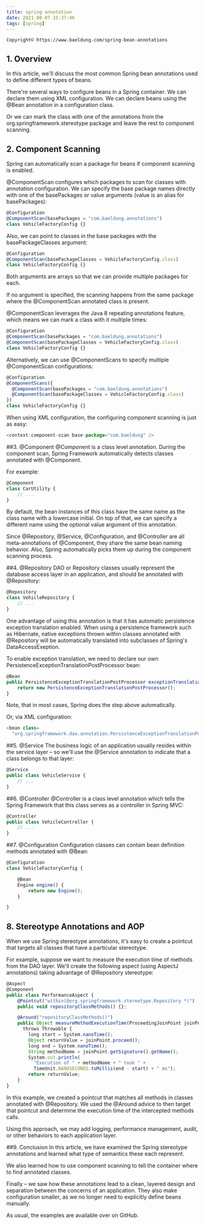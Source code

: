 ```yaml
---
title: spring annotation
date: 2021-08-07 15:37:46
tags: [spring]
---
```

`Copyright© https://www.baeldung.com/spring-bean-annotations`

## 1. Overview
   In this article, we'll discuss the most common Spring bean annotations used to define different types of beans.

There're several ways to configure beans in a Spring container. We can declare them using XML configuration. We can declare beans using the @Bean annotation in a configuration class.

Or we can mark the class with one of the annotations from the org.springframework.stereotype package and leave the rest to component scanning.

## 2. Component Scanning
   Spring can automatically scan a package for beans if component scanning is enabled.

@ComponentScan configures which packages to scan for classes with annotation configuration. We can specify the base package names directly with one of the basePackages or value arguments (value is an alias for basePackages):

```javascript
@Configuration
@ComponentScan(basePackages = "com.baeldung.annotations")
class VehicleFactoryConfig {}
```
Also, we can point to classes in the base packages with the basePackageClasses argument:

```javascript
@Configuration
@ComponentScan(basePackageClasses = VehicleFactoryConfig.class)
class VehicleFactoryConfig {}
```
Both arguments are arrays so that we can provide multiple packages for each.

If no argument is specified, the scanning happens from the same package where the @ComponentScan annotated class is present.

@ComponentScan leverages the Java 8 repeating annotations feature, which means we can mark a class with it multiple times:
```javascript
@Configuration
@ComponentScan(basePackages = "com.baeldung.annotations")
@ComponentScan(basePackageClasses = VehicleFactoryConfig.class)
class VehicleFactoryConfig {}
```
Alternatively, we can use @ComponentScans to specify multiple @ComponentScan configurations:
```javascript
@Configuration
@ComponentScans({ 
  @ComponentScan(basePackages = "com.baeldung.annotations")
  @ComponentScan(basePackageClasses = VehicleFactoryConfig.class)
})
class VehicleFactoryConfig {}
```
When using XML configuration, the configuring component scanning is just as easy:
```javascript
<context:component-scan base-package="com.baeldung" />
```
##3. @Component
   @Component is a class level annotation. During the component scan, Spring Framework automatically detects classes annotated with @Component.

For example:
```javascript
@Component
class CarUtility {
    // ...
}
```
By default, the bean instances of this class have the same name as the class name with a lowercase initial. On top of that, we can specify a different name using the optional value argument of this annotation.

Since @Repository, @Service, @Configuration, and @Controller are all meta-annotations of @Component, they share the same bean naming behavior. Also, Spring automatically picks them up during the component scanning process.

##4. @Repository
   DAO or Repository classes usually represent the database access layer in an application, and should be annotated with @Repository:
```javascript
@Repository
class VehicleRepository {
    // ...
}
```
One advantage of using this annotation is that it has automatic persistence exception translation enabled. When using a persistence framework such as Hibernate, native exceptions thrown within classes annotated with @Repository will be automatically translated into subclasses of Spring's DataAccessExeption.

To enable exception translation, we need to declare our own PersistenceExceptionTranslationPostProcessor bean:
```javascript
@Bean
public PersistenceExceptionTranslationPostProcessor exceptionTranslation() {
    return new PersistenceExceptionTranslationPostProcessor();
}
```
Note, that in most cases, Spring does the step above automatically.

Or, via XML configuration:
```javascript
<bean class=
  "org.springframework.dao.annotation.PersistenceExceptionTranslationPostProcessor"/>
```
##5. @Service
   The business logic of an application usually resides within the service layer – so we'll use the @Service annotation to indicate that a class belongs to that layer:
```javascript
@Service
public class VehicleService {
    // ...    
}
```
##6. @Controller
   @Controller is a class level annotation which tells the Spring Framework that this class serves as a controller in Spring MVC:
```javascript
@Controller
public class VehicleController {
    // ...
}
```
##7. @Configuration
   Configuration classes can contain bean definition methods annotated with @Bean:
```javascript
@Configuration
class VehicleFactoryConfig {

    @Bean
    Engine engine() {
        return new Engine();
    }

}
```
## 8. Stereotype Annotations and AOP
   When we use Spring stereotype annotations, it's easy to create a pointcut that targets all classes that have a particular stereotype.

For example, suppose we want to measure the execution time of methods from the DAO layer. We'll create the following aspect (using AspectJ annotations) taking advantage of @Repository stereotype:
```javascript
@Aspect
@Component
public class PerformanceAspect {
    @Pointcut("within(@org.springframework.stereotype.Repository *)")
    public void repositoryClassMethods() {};

    @Around("repositoryClassMethods()")
    public Object measureMethodExecutionTime(ProceedingJoinPoint joinPoint) 
      throws Throwable {
        long start = System.nanoTime();
        Object returnValue = joinPoint.proceed();
        long end = System.nanoTime();
        String methodName = joinPoint.getSignature().getName();
        System.out.println(
          "Execution of " + methodName + " took " + 
          TimeUnit.NANOSECONDS.toMillis(end - start) + " ms");
        return returnValue;
    }
}
```
In this example, we created a pointcut that matches all methods in classes annotated with @Repository. We used the @Around advice to then target that pointcut and determine the execution time of the intercepted methods calls.

Using this approach, we may add logging, performance management, audit, or other behaviors to each application layer.

##9. Conclusion
   In this article, we have examined the Spring stereotype annotations and learned what type of semantics these each represent.

We also learned how to use component scanning to tell the container where to find annotated classes.

Finally – we saw how these annotations lead to a clean, layered design and separation between the concerns of an application. They also make configuration smaller, as we no longer need to explicitly define beans manually.

As usual, the examples are available over on GitHub.